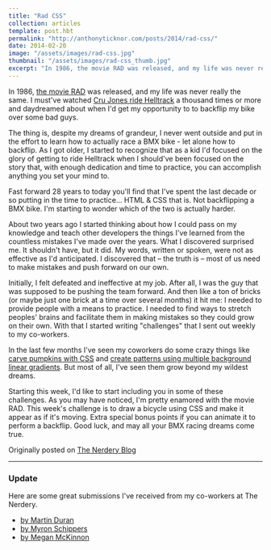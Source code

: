 ```yaml
---
title: "Rad CSS"
collection: articles
template: post.hbt
permalink: "http://anthonyticknor.com/posts/2014/rad-css/"
date: 2014-02-20
image: "/assets/images/rad-css.jpg"
thumbnail: "/assets/images/rad-css_thumb.jpg"
excerpt: "In 1986, the movie RAD was released, and my life was never really the same. I must've watched Cru Jones ride Helltrack a thousand times."
---
```

In 1986, [the movie RAD](http://www.imdb.com/title/tt0091817/) was released, and my life was never really the same. I must've watched [Cru Jones ride Helltrack](https://www.youtube.com/watch?v=vvJ-U0vgrPk) a thousand times or more and daydreamed about when I'd get my opportunity to to backflip my bike over some bad guys.

The thing is, despite my dreams of grandeur, I never went outside and put in the effort to learn how to actually race a BMX bike - let alone how to backflip. As I got older, I started to recognize that as a kid I'd focused on the glory of getting to ride Helltrack when I should've been focused on the story that, with enough dedication and time to practice, you can accomplish anything you set your mind to.

Fast forward 28 years to today you'll find that I've spent the last decade or so putting in the time to practice... HTML & CSS that is. Not backflipping a BMX bike. I'm starting to wonder which of the two is actually harder.

About two years ago I started thinking about how I could pass on my knowledge and teach other developers the things I've learned from the countless mistakes I've made over the years. What I discovered surprised me. It shouldn't have, but it did. My words, written or spoken, were not as effective as I'd anticipated. I discovered that – the truth is – most of us need to make mistakes and push forward on our own.

Initially, I felt defeated and ineffective at my job. After all, I was the guy that was supposed to be pushing the team forward. And then like a ton of bricks (or maybe just one brick at a time over several months) it hit me: I needed to provide people with a means to practice. I needed to find ways to stretch peoples' brains and facilitate them in making mistakes so they could grow on their own. With that I started writing "challenges" that I sent out weekly to my co-workers.

In the last few months I've seen my coworkers do some crazy things like [carve pumpkins with CSS](http://codepen.io/ekidd/details/BHsfj) and [create patterns using multiple background linear gradients](http://jasonkinney.me/css-gradient-background-patterns/). But most of all, I've seen them grow beyond my wildest dreams.

Starting this week, I'd like to start including you in some of these challenges. As you may have noticed, I'm pretty enamored with the movie RAD. This week's challenge is to draw a bicycle using CSS and make it appear as if it's moving. Extra special bonus points if you can animate it to perform a backflip. Good luck, and may all your BMX racing dreams come true.

Originally posted on [The Nerdery Blog](http://blog.nerdery.com/2014/02/better-fed-rad-css/)

----

### Update

Here are some great submissions I've received from my co-workers at The Nerdery.

- [by Martin Duran](http://codepen.io/Martin-Duran/full/ImJFg)
- [by Myron Schippers](http://codepen.io/chbymnky/full/dIwol)
- [by Megan McKinnon](http://codepen.io/mmckinnon/full/yzLDs)